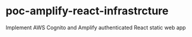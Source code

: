 # poc-amplify-react-infrastrcture
Implement AWS Cognito and Amplify authenticated React static web app
